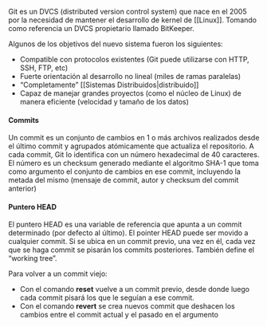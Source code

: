 Git es un DVCS (distributed version control system) que nace en el 2005 por la necesidad de mantener el desarrollo de kernel de [[Linux]]. Tomando como referencia un DVCS propietario llamado BitKeeper.

Algunos de los objetivos del nuevo sistema fueron los siguientes:
- Compatible con protocolos existentes (Git puede utilizarse con HTTP, SSH, FTP, etc)
- Fuerte orientación al desarrollo no lineal (miles de ramas paralelas)
- “Completamente” [[Sistemas Distribuidos|distribuido]]
- Capaz de manejar grandes proyectos (como el núcleo de Linux) de manera eficiente (velocidad y tamaño de los datos)

#### Commits
Un commit es un conjunto de cambios en 1 o más archivos realizados desde el último commit y agrupados atómicamente que actualiza el repositorio. A cada commit, Git lo identifica con un número hexadecimal de 40 caracteres. El número es un checksum generado mediante el algoritmo SHA-1 que toma como argumento el conjunto de cambios en ese commit, incluyendo la metada del mismo (mensaje de commit, autor y checksum del commit anterior)

#### Puntero HEAD
El puntero HEAD es una variable de referencia que apunta a un commit determinado (por defecto al último). El pointer HEAD puede ser movido a cualquier commit. Si se ubica en un commit previo, una vez en él, cada vez que se haga commit se pisarán los commits posteriores. También define el “working tree”.

Para volver a un commit viejo:
- Con el comando **reset** vuelve a un commit previo, desde donde luego cada commit pisará los que le seguían a ese commit.
- Con el comando **revert** se crea nuevos commit que deshacen los cambios entre el commit actual y el pasado en el argumento

